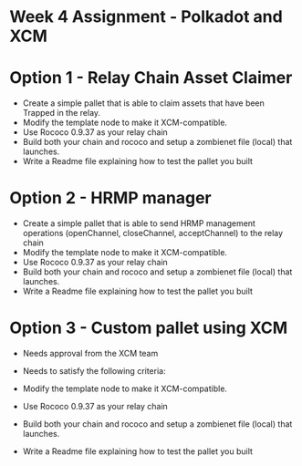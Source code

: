 # Week 4 Assignment - Polkadot and XCM

# Option 1 - Relay Chain Asset Claimer

- Create a simple pallet that is able to claim assets that have been Trapped in the relay.
- Modify the template node to make it XCM-compatible.
- Use Rococo 0.9.37 as your relay chain
- Build both your chain and rococo and setup a zombienet file (local) that launches.
- Write a Readme file explaining how to test the pallet you built

# Option 2 - HRMP manager

- Create a simple pallet that is able to send HRMP management operations (openChannel, closeChannel, acceptChannel) to the relay chain
- Modify the template node to make it XCM-compatible.
- Use Rococo 0.9.37 as your relay chain
- Build both your chain and rococo and setup a zombienet file (local) that launches.
- Write a Readme file explaining how to test the pallet you built

# Option 3 - Custom pallet using XCM

- Needs approval from the XCM team
- Needs to satisfy the following criteria:

- Modify the template node to make it XCM-compatible.
- Use Rococo 0.9.37 as your relay chain
- Build both your chain and rococo and setup a zombienet file (local) that launches.
- Write a Readme file explaining how to test the pallet you built
